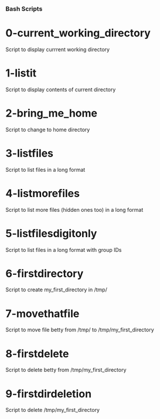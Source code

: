 ### Bash Scripts

# 0-current_working_directory
Script to display currrent working directory

# 1-listit
Script to display contents of current directory

# 2-bring_me_home
Script to change to home directory

# 3-listfiles
Script to list files in a long format

# 4-listmorefiles
Script to list more files (hidden ones too) in a long format

# 5-listfilesdigitonly
Script to list files in a long format with group IDs

# 6-firstdirectory
Script to create my_first_directory in /tmp/

# 7-movethatfile
Script to move file betty from /tmp/ to /tmp/my_first_directory

# 8-firstdelete
Script to delete betty from /tmp/my_first_directory

# 9-firstdirdeletion
Script to delete /tmp/my_first_directory

